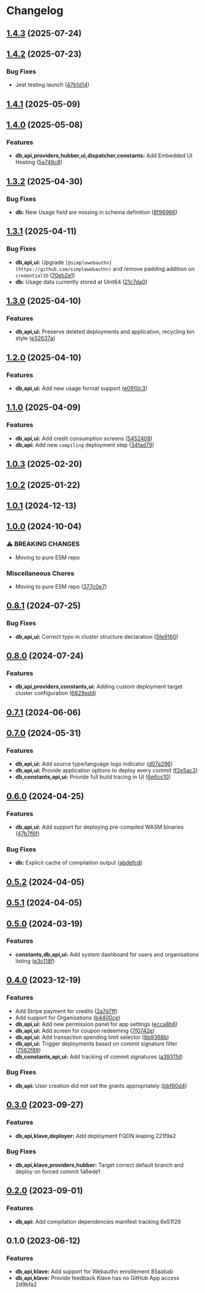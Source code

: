 # Changelog
## [1.4.3](https://github.com/klave-network/platform/compare/db@1.4.2...db@1.4.3) (2025-07-24)

## [1.4.2](https://github.com/klave-network/platform/compare/db@1.4.1...db@1.4.2) (2025-07-23)


### Bug Fixes

* Jest testing launch ([47b1d14](https://github.com/klave-network/platform/commit/47b1d14da9d61dce3ec38659f1c171f767a3524c))

## [1.4.1](https://github.com/klave-network/platform/compare/db@1.4.0...db@1.4.1) (2025-05-09)

## [1.4.0](https://github.com/klave-network/platform/compare/db@1.3.2...db@1.4.0) (2025-05-08)


### Features

* **db,api,providers,hubber,ui,dispatcher,constants:** Add Embedded UI Hosting ([5a748c8](https://github.com/klave-network/platform/commit/5a748c8b616ad3674058517f5bd9c040361fc3c4))

## [1.3.2](https://github.com/klave-network/platform/compare/db@1.3.1...db@1.3.2) (2025-04-30)


### Bug Fixes

* **db:** New Usage field are missing in schema definition ([8f96966](https://github.com/klave-network/platform/commit/8f96966defc3384d6590ddbaf0b9be943e866f1b))

## [1.3.1](https://github.com/klave-network/platform/compare/db@1.3.0...db@1.3.1) (2025-04-11)


### Bug Fixes

* **db,api,ui:** Upgrade `[@simplewebauthn](https://github.com/simplewebauthn)` and remove padding addition on `credentialID` ([70eb2e1](https://github.com/klave-network/platform/commit/70eb2e1493781e3774c5b7428343e4da510e92d3))
* **db:** Usage data currently stored at UInt64 ([21c7da0](https://github.com/klave-network/platform/commit/21c7da057e63cfc1a5dfb7cb7462781651d2cc0e))

## [1.3.0](https://github.com/klave-network/platform/compare/db@1.2.0...db@1.3.0) (2025-04-10)


### Features

* **db,api,ui:** Preserve deleted deployments and application, recycling bin style ([e32637a](https://github.com/klave-network/platform/commit/e32637a44f2f0c1e4897f05be08d571306d78df9))

## [1.2.0](https://github.com/klave-network/platform/compare/db@1.1.0...db@1.2.0) (2025-04-10)


### Features

* **db,api,ui:** Add new usage format support ([e0910c3](https://github.com/klave-network/platform/commit/e0910c34bf6a6519db1e3ed274845b80e0b9dc11))

## [1.1.0](https://github.com/klave-network/platform/compare/db@1.0.3...db@1.1.0) (2025-04-09)


### Features

* **db,api,ui:** Add credit consumption screens ([5452408](https://github.com/klave-network/platform/commit/5452408ac3999d1bef4c20c3cdad82624d96d03a))
* **db,api:** Add new `compiling` deployment step ([34fad79](https://github.com/klave-network/platform/commit/34fad7992d07262547c0492f3f532cd22b457522))

## [1.0.3](https://github.com/klave-network/platform/compare/db@1.0.2...db@1.0.3) (2025-02-20)

## [1.0.2](https://github.com/klave-network/platform/compare/db@1.0.1...db@1.0.2) (2025-01-22)

## [1.0.1](https://github.com/klave-network/platform/compare/db@1.0.0...db@1.0.1) (2024-12-13)

## [1.0.0](https://github.com/klave-network/platform/compare/db@0.8.1...db@1.0.0) (2024-10-04)


### ⚠ BREAKING CHANGES

* Moving to pure ESM repo

### Miscellaneous Chores

* Moving to pure ESM repo ([377c0e7](https://github.com/klave-network/platform/commit/377c0e7413441ad3fbca90ec5967d668d871a98b))

## [0.8.1](https://github.com/klave-network/platform/compare/db@0.8.0...db@0.8.1) (2024-07-25)


### Bug Fixes

* **db,api,ui:** Correct typo in cluster structure declaration ([5fe9160](https://github.com/klave-network/platform/commit/5fe91607dec8aee57d9cb367715d10231169b83a))

## [0.8.0](https://github.com/klave-network/platform/compare/db@0.7.1...db@0.8.0) (2024-07-24)


### Features

* **db,api,providers,constants,ui:** Adding custom deployment target cluster configuration ([6829edd](https://github.com/klave-network/platform/commit/6829edd447621c4c479ba0d687ebdc5f1533272c))

## [0.7.1](https://github.com/klave-network/platform/compare/db@0.7.0...db@0.7.1) (2024-06-06)

## [0.7.0](https://github.com/klave-network/platform/compare/db@0.6.0...db@0.7.0) (2024-05-31)


### Features

* **db,api,ui:** Add source type/language logo indicator ([d07a296](https://github.com/klave-network/platform/commit/d07a296d29aae51e1d8645786aba736a04aa69b0))
* **db,api,ui:** Provide application options to deploy every commit ([f2e5ac3](https://github.com/klave-network/platform/commit/f2e5ac33fe7fc302c8c25d590c83508b7b05e906))
* **db,constants,api,ui:** Provide full build tracing in UI ([6e6cc10](https://github.com/klave-network/platform/commit/6e6cc10fa13c8c266d78b99697687d8ca1622b8a))

## [0.6.0](https://github.com/klave-network/platform/compare/db@0.5.2...db@0.6.0) (2024-04-25)


### Features

* **db,api,ui:** Add support for deploying pre-compiled WASM binaries ([47b7f6f](https://github.com/klave-network/platform/commit/47b7f6f738561f4f1c588452c25b3a6a23141cba))


### Bug Fixes

* **db:** Explicit cache of compilation output ([abdefcd](https://github.com/klave-network/platform/commit/abdefcd32cc0c7975fca769d6c799d11583a3b7c))

## [0.5.2](https://github.com/klave-network/platform/compare/db@0.5.1...db@0.5.2) (2024-04-05)

## [0.5.1](https://github.com/klave-network/platform/compare/db@0.5.0...db@0.5.1) (2024-04-05)

## [0.5.0](https://github.com/klave-network/platform/compare/db@0.4.0...db@0.5.0) (2024-03-19)


### Features

* **constants,db,api,ui:** Add system dashboard for users and organisations listing ([e3c118f](https://github.com/klave-network/platform/commit/e3c118f1b59b88f5293b4904e704c6e88cbd665a))

## [0.4.0](https://github.com/klave-network/platform/compare/db@0.3.0...db@0.4.0) (2023-12-19)


### Features

* Add Stripe payment for credits ([2a7d7ff](https://github.com/klave-network/platform/commit/2a7d7ff011649c2ae81b97989cd45625326e0776))
* Add support for Organisations ([b4400ce](https://github.com/klave-network/platform/commit/b4400ce5b9603178e8d59d4f6e09f8b0e21eafef))
* **db,api,ui:** Add new permission panel for app settings ([ecca8b6](https://github.com/klave-network/platform/commit/ecca8b62f6247871c2742ee7a420c90f3dad5479))
* **db,api,ui:** Add screen for coupon redeeming ([7f0742e](https://github.com/klave-network/platform/commit/7f0742ed6934725a2e504a8cbfc2a9679a34914b))
* **db,api,ui:** Add transaction spending limit selector ([8b9368b](https://github.com/klave-network/platform/commit/8b9368ba18cd6d0af5c6b18c0d2fda9513080fa4))
* **db,api,ui:** Trigger deployments based on commit signature filter ([7562f89](https://github.com/klave-network/platform/commit/7562f89b533eae5996be563e2637ff06893856e1))
* **db,constants,api,ui:** Add tracking of commit signatures ([a39311d](https://github.com/klave-network/platform/commit/a39311d03d2f8fa50983958d4a829ec3ab09565f))


### Bug Fixes

* **db,api:** User creation did not set the grants appropriately ([bbf60d4](https://github.com/klave-network/platform/commit/bbf60d4508803ca89a647846c89736b0287791b3))

## [0.3.0](///compare/klave-db@0.2.0...klave-db@0.3.0) (2023-09-27)


### Features

* **db,api,klave,deployer:** Add deployment FQDN leaping 221f9a2


### Bug Fixes

* **db,api,klave,providers,hubber:** Target correct default branch and deploy on forced commit 1a6ede1

## [0.2.0](///compare/klave-db@0.1.0...klave-db@0.2.0) (2023-09-01)


### Features

* **db,api:** Add compilation dependencies manifest tracking 6e51f29

## 0.1.0 (2023-06-12)


### Features

* **db,api,klave:** Add support for Webauthn enrollement 85aabab
* **db,api,klave:** Provide feedback Klave has no GitHub App access 2d9bfa2
